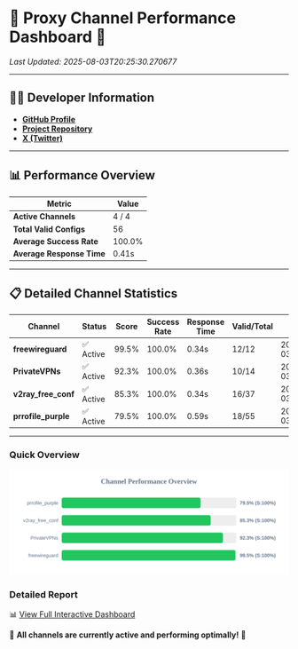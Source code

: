 # 🌟 Proxy Channel Performance Dashboard 🌟

_Last Updated: 2025-08-03T20:25:30.270677_

---

## 👩‍💻 Developer Information

- **[GitHub Profile](https://github.com/4n0nymou3)**  
- **[Project Repository](https://github.com/4n0nymou3/multi-proxy-config-fetcher)**  
- **[X (Twitter)](https://x.com/4n0nymou3)**  

---

## 📊 Performance Overview

| Metric                | Value       |
|-----------------------|-------------|
| **Active Channels**   | 4 / 4       |
| **Total Valid Configs** | 56          |
| **Average Success Rate** | 100.0%      |
| **Average Response Time** | 0.41s       |

---

## 📋 Detailed Channel Statistics

| Channel          | Status     | Score  | Success Rate | Response Time | Valid/Total | Last Success               |
|------------------|------------|--------|--------------|---------------|-------------|----------------------------|
| **freewireguard**  | ✅ Active  | 99.5%  | 100.0% | 0.34s         | 12/12       | 2025-08-03T20:25:30.268729 |
| **PrivateVPNs**  | ✅ Active  | 92.3%  | 100.0% | 0.36s         | 10/14       | 2025-08-03T20:25:29.900517 |
| **v2ray_free_conf**  | ✅ Active  | 85.3%  | 100.0% | 0.34s         | 16/37       | 2025-08-03T20:25:29.492270 |
| **prrofile_purple**  | ✅ Active  | 79.5%  | 100.0% | 0.59s         | 18/55       | 2025-08-03T20:25:29.108810 |

---

### Quick Overview
<div align="center">
  <a href="https://raw.githubusercontent.com/nullluser/NullRepo/refs/heads/main/assets/channel_stats_chart.svg">
    <img src="https://raw.githubusercontent.com/nullluser/NullRepo/refs/heads/main/assets/channel_stats_chart.svg" alt="Source Performance Statistics" width="800">
  </a>
</div>

### Detailed Report
📊 [View Full Interactive Dashboard](https://htmlpreview.github.io/?https://github.com/nullluser/NullRepo/blob/main/assets/performance_report.html)

🎉 **All channels are currently active and performing optimally!** 🎉
